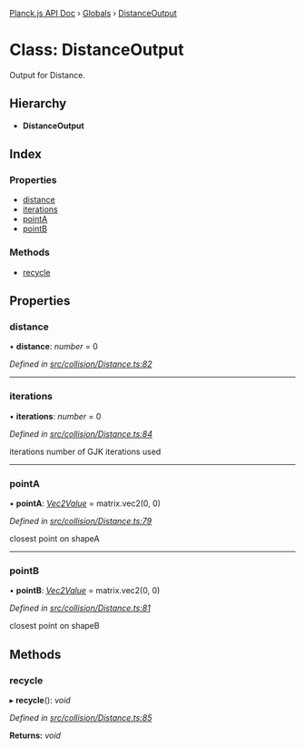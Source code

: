 [Planck.js API Doc](../README.md) › [Globals](../globals.md) › [DistanceOutput](distanceoutput.md)

# Class: DistanceOutput

Output for Distance.

## Hierarchy

* **DistanceOutput**

## Index

### Properties

* [distance](distanceoutput.md#distance)
* [iterations](distanceoutput.md#iterations)
* [pointA](distanceoutput.md#pointa)
* [pointB](distanceoutput.md#pointb)

### Methods

* [recycle](distanceoutput.md#recycle)

## Properties

###  distance

• **distance**: *number* = 0

*Defined in [src/collision/Distance.ts:82](https://github.com/shakiba/planck.js/blob/6ab76c7/src/collision/Distance.ts#L82)*

___

###  iterations

• **iterations**: *number* = 0

*Defined in [src/collision/Distance.ts:84](https://github.com/shakiba/planck.js/blob/6ab76c7/src/collision/Distance.ts#L84)*

iterations number of GJK iterations used

___

###  pointA

• **pointA**: *[Vec2Value](../interfaces/vec2value.md)* = matrix.vec2(0, 0)

*Defined in [src/collision/Distance.ts:79](https://github.com/shakiba/planck.js/blob/6ab76c7/src/collision/Distance.ts#L79)*

closest point on shapeA

___

###  pointB

• **pointB**: *[Vec2Value](../interfaces/vec2value.md)* = matrix.vec2(0, 0)

*Defined in [src/collision/Distance.ts:81](https://github.com/shakiba/planck.js/blob/6ab76c7/src/collision/Distance.ts#L81)*

closest point on shapeB

## Methods

###  recycle

▸ **recycle**(): *void*

*Defined in [src/collision/Distance.ts:85](https://github.com/shakiba/planck.js/blob/6ab76c7/src/collision/Distance.ts#L85)*

**Returns:** *void*
